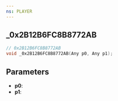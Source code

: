 ```yaml
---
ns: PLAYER
---
```

## _0x2B12B6FC8B8772AB

```c
// 0x2B12B6FC8B8772AB
void _0x2B12B6FC8B8772AB(Any p0, Any p1);
```

## Parameters
* **p0**:
* **p1**:
